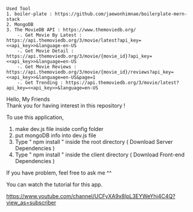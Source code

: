 ```
Used Tool
1. boiler-plate : https://github.com/jaewonhimnae/boilerplate-mern-stack
2. MongoDB
3. The MovieDB API : https://www.themoviedb.org/
    -. Get Movie By Latest : https://api.themoviedb.org/3/movie/latest?api_key=<<api_key>>&language-en-US
    -. Get Movie Detail : https://api.themoviedb.org/3/movie/{movie_id}?api_key=<<api_key>>&language=en-US
    -. Get Movie Reviews : https://api.themoviedb.org/3/movie/{movie_id}/reviews?api_key=<<api_key>>&language=en-US&page=1
    -. Get Trending : https://api.themoviedb.org/3/movie/latest?api_key=<<api_key>>&language=en-US

```





Hello, My Friends  
Thank you for having interest in this repository ! 

To use this application, 

1. make dev.js file inside config folder 
2. put mongoDB info into dev.js file 
3. Type  " npm install " inside the root directory  ( Download Server Dependencies ) 
4. Type " npm install " inside the client directory ( Download Front-end Dependencies )


If you have problem, feel free to ask me ^^ 

You can watch the tutorial for this app.

https://www.youtube.com/channel/UCFyXA9x8lpL3EYWeYhj4C4Q?view_as=subscriber


